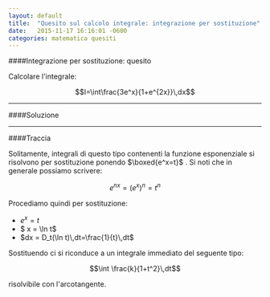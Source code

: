```yaml
---
layout: default
title:  "Quesito sul calcolo integrale: integrazione per sostituzione"
date:   2015-11-17 16:16:01 -0600
categories: matematica quesiti
---
```


####Integrazione per sostituzione: quesito

Calcolare l'integrale: 

$$I=\int\frac{3e^x}{1+e^{2x}}\,dx$$

---

####Soluzione

---

####Traccia

Solitamente, integrali di questo tipo contenenti la funzione esponenziale si risolvono per sostituzione ponendo $\boxed{e^x=t}$ . Si noti che in generale possiamo scrivere:

$$e^{nx}=(e^x)^n=t^n$$

Procediamo quindi per sostituzione:

* $e^x=t$
* $ x = \ln t$
* $dx = D_t(\ln t)\,dt=\frac{1}{t}\,dt$

Sostituendo ci si riconduce a un integrale immediato del seguente tipo:

$$\int \frac{k}{1+t^2}\,dt$$

risolvibile con l'arcotangente.
